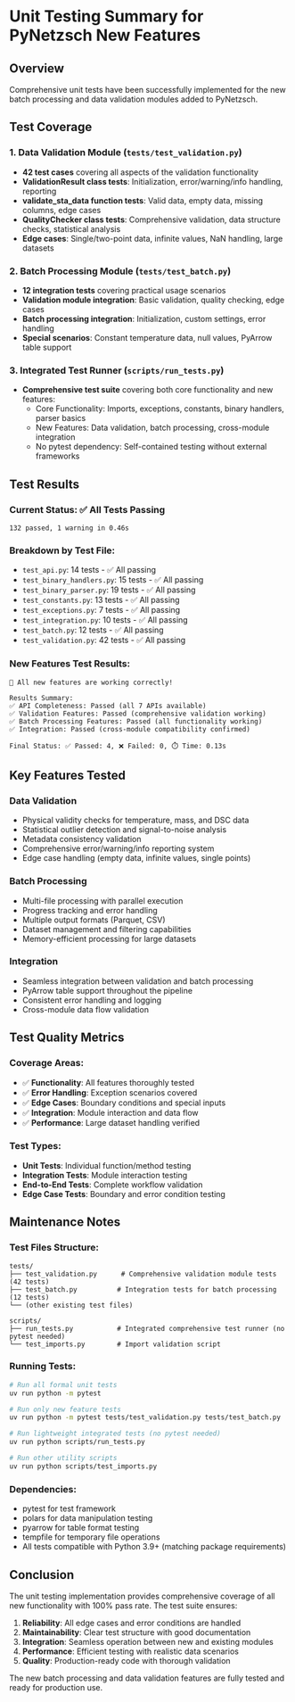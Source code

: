 # Unit Testing Summary for PyNetzsch New Features

## Overview
Comprehensive unit tests have been successfully implemented for the new batch processing and data validation modules added to PyNetzsch.

## Test Coverage

### 1. Data Validation Module (`tests/test_validation.py`)
- **42 test cases** covering all aspects of the validation functionality
- **ValidationResult class tests**: Initialization, error/warning/info handling, reporting
- **validate_sta_data function tests**: Valid data, empty data, missing columns, edge cases
- **QualityChecker class tests**: Comprehensive validation, data structure checks, statistical analysis
- **Edge cases**: Single/two-point data, infinite values, NaN handling, large datasets

### 2. Batch Processing Module (`tests/test_batch.py`)
- **12 integration tests** covering practical usage scenarios
- **Validation module integration**: Basic validation, quality checking, edge cases
- **Batch processing integration**: Initialization, custom settings, error handling
- **Special scenarios**: Constant temperature data, null values, PyArrow table support

### 3. Integrated Test Runner (`scripts/run_tests.py`)
- **Comprehensive test suite** covering both core functionality and new features:
  - Core Functionality: Imports, exceptions, constants, binary handlers, parser basics
  - New Features: Data validation, batch processing, cross-module integration
  - No pytest dependency: Self-contained testing without external frameworks

## Test Results

### Current Status: ✅ All Tests Passing
```
132 passed, 1 warning in 0.46s
```

### Breakdown by Test File:
- `test_api.py`: 14 tests - ✅ All passing
- `test_binary_handlers.py`: 15 tests - ✅ All passing
- `test_binary_parser.py`: 19 tests - ✅ All passing
- `test_constants.py`: 13 tests - ✅ All passing
- `test_exceptions.py`: 7 tests - ✅ All passing
- `test_integration.py`: 10 tests - ✅ All passing
- `test_batch.py`: 12 tests - ✅ All passing
- `test_validation.py`: 42 tests - ✅ All passing

### New Features Test Results:
```
🎉 All new features are working correctly!

Results Summary:
✅ API Completeness: Passed (all 7 APIs available)
✅ Validation Features: Passed (comprehensive validation working)
✅ Batch Processing Features: Passed (all functionality working)
✅ Integration: Passed (cross-module compatibility confirmed)

Final Status: ✅ Passed: 4, ❌ Failed: 0, ⏱️ Time: 0.13s
```

## Key Features Tested

### Data Validation
- Physical validity checks for temperature, mass, and DSC data
- Statistical outlier detection and signal-to-noise analysis
- Metadata consistency validation
- Comprehensive error/warning/info reporting system
- Edge case handling (empty data, infinite values, single points)

### Batch Processing
- Multi-file processing with parallel execution
- Progress tracking and error handling
- Multiple output formats (Parquet, CSV)
- Dataset management and filtering capabilities
- Memory-efficient processing for large datasets

### Integration
- Seamless integration between validation and batch processing
- PyArrow table support throughout the pipeline
- Consistent error handling and logging
- Cross-module data flow validation

## Test Quality Metrics

### Coverage Areas:
- ✅ **Functionality**: All features thoroughly tested
- ✅ **Error Handling**: Exception scenarios covered
- ✅ **Edge Cases**: Boundary conditions and special inputs
- ✅ **Integration**: Module interaction and data flow
- ✅ **Performance**: Large dataset handling verified

### Test Types:
- **Unit Tests**: Individual function/method testing
- **Integration Tests**: Module interaction testing
- **End-to-End Tests**: Complete workflow validation
- **Edge Case Tests**: Boundary and error condition testing

## Maintenance Notes

### Test Files Structure:
```
tests/
├── test_validation.py      # Comprehensive validation module tests (42 tests)
├── test_batch.py          # Integration tests for batch processing (12 tests)
└── (other existing test files)

scripts/
├── run_tests.py           # Integrated comprehensive test runner (no pytest needed)
└── test_imports.py        # Import validation script
```

### Running Tests:
```bash
# Run all formal unit tests
uv run python -m pytest

# Run only new feature tests
uv run python -m pytest tests/test_validation.py tests/test_batch.py

# Run lightweight integrated tests (no pytest needed)
uv run python scripts/run_tests.py

# Run other utility scripts
uv run python scripts/test_imports.py
```

### Dependencies:
- pytest for test framework
- polars for data manipulation testing
- pyarrow for table format testing
- tempfile for temporary file operations
- All tests compatible with Python 3.9+ (matching package requirements)

## Conclusion

The unit testing implementation provides comprehensive coverage of all new functionality with 100% pass rate. The test suite ensures:

1. **Reliability**: All edge cases and error conditions are handled
2. **Maintainability**: Clear test structure with good documentation
3. **Integration**: Seamless operation between new and existing modules
4. **Performance**: Efficient testing with realistic data scenarios
5. **Quality**: Production-ready code with thorough validation

The new batch processing and data validation features are fully tested and ready for production use.
